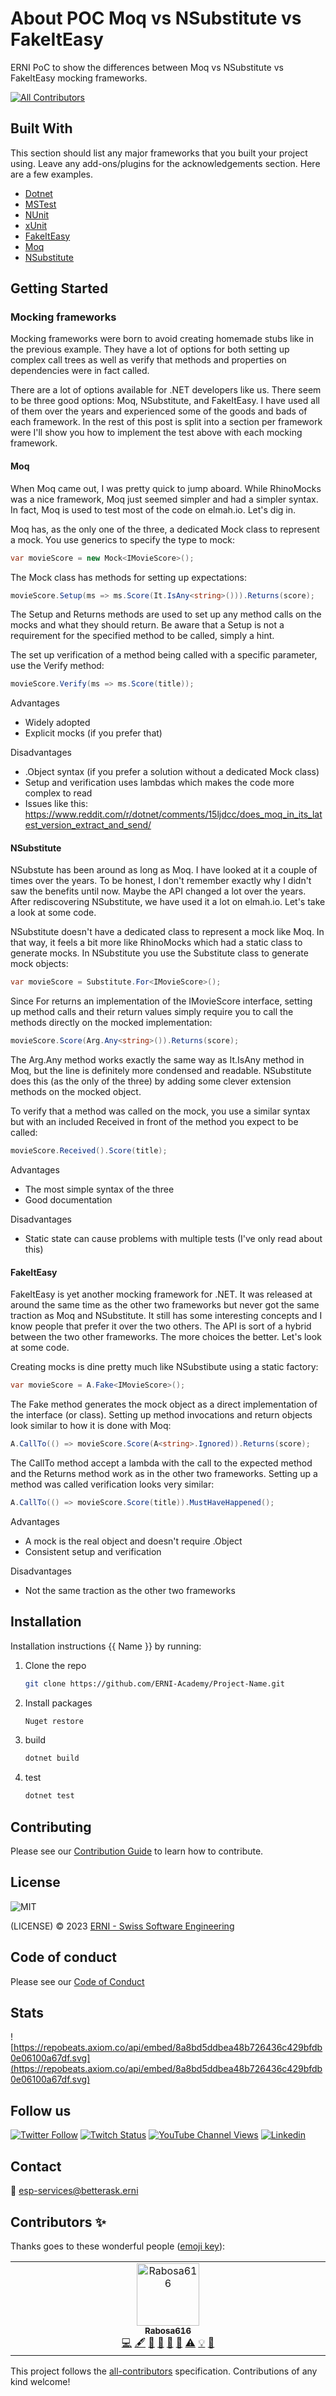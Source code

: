 # About POC Moq vs NSubstitute vs FakeItEasy

ERNI PoC to show the differences between Moq vs NSubstitute vs FakeItEasy mocking frameworks.

<!-- ALL-CONTRIBUTORS-BADGE:START - Do not remove or modify this section -->
[![All Contributors](https://img.shields.io/badge/all_contributors-1-orange.svg?style=flat-square)](#contributors)
<!-- ALL-CONTRIBUTORS-BADGE:END -->

## Built With

This section should list any major frameworks that you built your project using. Leave any add-ons/plugins for the acknowledgements section. Here are a few examples.

- [Dotnet](https://dotnet.microsoft.com/)
- [MSTest](https://learn.microsoft.com/en-us/dotnet/core/testing/unit-testing-with-mstest)
- [NUnit](https://nunit.org/)
- [xUnit](https://xunit.net/)
- [FakeItEasy](https://fakeiteasy.github.io/)
- [Moq](https://moq.github.io/moq/)
- [NSubstitute](https://nsubstitute.github.io/)

## Getting Started

### Mocking frameworks

Mocking frameworks were born to avoid creating homemade stubs like in the previous example. They have a lot of options for both setting up complex call trees as well as verify that methods and properties on dependencies were in fact called.

There are a lot of options available for .NET developers like us. There seem to be three good options: Moq, NSubstitute, and FakeItEasy. I have used all of them over the years and experienced some of the goods and bads of each framework. In the rest of this post is split into a section per framework were I'll show you how to implement the test above with each mocking framework.

#### Moq
When Moq came out, I was pretty quick to jump aboard. While RhinoMocks was a nice framework, Moq just seemed simpler and had a simpler syntax. In fact, Moq is used to test most of the code on elmah.io. Let's dig in.

Moq has, as the only one of the three, a dedicated Mock class to represent a mock. You use generics to specify the type to mock:
```csharp
var movieScore = new Mock<IMovieScore>();
```

The Mock class has methods for setting up expectations:
```csharp
movieScore.Setup(ms => ms.Score(It.IsAny<string>())).Returns(score);
```

The Setup and Returns methods are used to set up any method calls on the mocks and what they should return. Be aware that a Setup is not a requirement for the specified method to be called, simply a hint.

The set up verification of a method being called with a specific parameter, use the Verify method:
```csharp
movieScore.Verify(ms => ms.Score(title));
```
Advantages

- Widely adopted
- Explicit mocks (if you prefer that)


Disadvantages

- .Object syntax (if you prefer a solution without a dedicated Mock class)
- Setup and verification uses lambdas which makes the code more complex to read
- Issues like this: https://www.reddit.com/r/dotnet/comments/15ljdcc/does_moq_in_its_latest_version_extract_and_send/

#### NSubstitute
NSubstute has been around as long as Moq. I have looked at it a couple of times over the years. To be honest, I don't remember exactly why I didn't saw the benefits until now. Maybe the API changed a lot over the years. After rediscovering NSubstitute, we have used it a lot on elmah.io. Let's take a look at some code.

NSubstitute doesn't have a dedicated class to represent a mock like Moq. In that way, it feels a bit more like RhinoMocks which had a static class to generate mocks. In NSubstitute you use the Substitute class to generate mock objects:
```csharp
var movieScore = Substitute.For<IMovieScore>();
```

Since For returns an implementation of the IMovieScore interface, setting up method calls and their return values simply require you to call the methods directly on the mocked implementation:
```csharp
movieScore.Score(Arg.Any<string>()).Returns(score);
```

The Arg.Any method works exactly the same way as It.IsAny method in Moq, but the line is definitely more condensed and readable. NSubstitute does this (as the only of the three) by adding some clever extension methods on the mocked object.

To verify that a method was called on the mock, you use a similar syntax but with an included Received in front of the method you expect to be called:
```csharp
movieScore.Received().Score(title);
```

Advantages

- The most simple syntax of the three
- Good documentation


Disadvantages

- Static state can cause problems with multiple tests (I've only read about this)

#### FakeItEasy
FakeItEasy is yet another mocking framework for .NET. It was released at around the same time as the other two frameworks but never got the same traction as Moq and NSubstitute. It still has some interesting concepts and I know people that prefer it over the two others. The API is sort of a hybrid between the two other frameworks. The more choices the better. Let's look at some code.

Creating mocks is dine pretty much like NSubstibute using a static factory:
```csharp
var movieScore = A.Fake<IMovieScore>();
```

The Fake method generates the mock object as a direct implementation of the interface (or class). Setting up method invocations and return objects look similar to how it is done with Moq:
```csharp
A.CallTo(() => movieScore.Score(A<string>.Ignored)).Returns(score);
```

The CallTo method accept a lambda with the call to the expected method and the Returns method work as in the other two frameworks. Setting up a method was called verification looks very similar:
```csharp
A.CallTo(() => movieScore.Score(title)).MustHaveHappened();
```

Advantages

- A mock is the real object and doesn't require .Object
- Consistent setup and verification
 
Disadvantages

- Not the same traction as the other two frameworks


## Installation

Installation instructions {{ Name }} by running:

1. Clone the repo

   ```sh
   git clone https://github.com/ERNI-Academy/Project-Name.git
   ```

2. Install packages

    ```sh
    Nuget restore
    ```

3. build

    ```sh
    dotnet build
    ```

4. test

    ```sh
    dotnet test
    ```
    

## Contributing

Please see our [Contribution Guide](CONTRIBUTING.md) to learn how to contribute.

## License

![MIT](https://img.shields.io/badge/License-MIT-blue.svg)

(LICENSE) © 2023 [ERNI - Swiss Software Engineering](https://www.betterask.erni)

## Code of conduct

Please see our [Code of Conduct](CODE_OF_CONDUCT.md)

## Stats

![https://repobeats.axiom.co/api/embed/8a8bd5ddbea48b726436c429bfdb0e06100a67df.svg](https://repobeats.axiom.co/api/embed/8a8bd5ddbea48b726436c429bfdb0e06100a67df.svg)

## Follow us

[![Twitter Follow](https://img.shields.io/twitter/follow/ERNI?style=social)](https://www.twitter.com/ERNI)
[![Twitch Status](https://img.shields.io/twitch/status/erni_academy?label=Twitch%20Erni%20Academy&style=social)](https://www.twitch.tv/erni_academy)
[![YouTube Channel Views](https://img.shields.io/youtube/channel/views/UCkdDcxjml85-Ydn7Dc577WQ?label=Youtube%20Erni%20Academy&style=social)](https://www.youtube.com/channel/UCkdDcxjml85-Ydn7Dc577WQ)
[![Linkedin](https://img.shields.io/badge/linkedin-31k-green?style=social&logo=Linkedin)](https://www.linkedin.com/company/erni)

## Contact

📧 [esp-services@betterask.erni](mailto:esp-services@betterask.erni)

## Contributors ✨

Thanks goes to these wonderful people ([emoji key](https://allcontributors.org/docs/en/emoji-key)):

<!-- ALL-CONTRIBUTORS-LIST:START - Do not remove or modify this section -->
<!-- prettier-ignore-start -->
<!-- markdownlint-disable -->
<table>
  <tbody>
    <tr>
      <td align="center" valign="top" width="14.28%"><a href="https://github.com/Rabosa616"><img src="https://avatars.githubusercontent.com/u/12774781?v=4?s=100" width="100px;" alt="Rabosa616"/><br /><sub><b>Rabosa616</b></sub></a><br /><a href="https://github.com/ERNI-Academy/poc-dotnet-moq-nsubstitute-fakeiteasy/commits?author=Rabosa616" title="Code">💻</a> <a href="#content-Rabosa616" title="Content">🖋</a> <a href="https://github.com/ERNI-Academy/poc-dotnet-moq-nsubstitute-fakeiteasy/commits?author=Rabosa616" title="Documentation">📖</a> <a href="#design-Rabosa616" title="Design">🎨</a> <a href="#ideas-Rabosa616" title="Ideas, Planning, & Feedback">🤔</a> <a href="#maintenance-Rabosa616" title="Maintenance">🚧</a> <a href="https://github.com/ERNI-Academy/poc-dotnet-moq-nsubstitute-fakeiteasy/commits?author=Rabosa616" title="Tests">⚠️</a> <a href="#example-Rabosa616" title="Examples">💡</a> <a href="https://github.com/ERNI-Academy/poc-dotnet-moq-nsubstitute-fakeiteasy/pulls?q=is%3Apr+reviewed-by%3ARabosa616" title="Reviewed Pull Requests">👀</a></td>
    </tr>
  </tbody>
</table>

<!-- markdownlint-restore -->
<!-- prettier-ignore-end -->

<!-- ALL-CONTRIBUTORS-LIST:END -->
This project follows the [all-contributors](https://github.com/all-contributors/all-contributors) specification. Contributions of any kind welcome!

